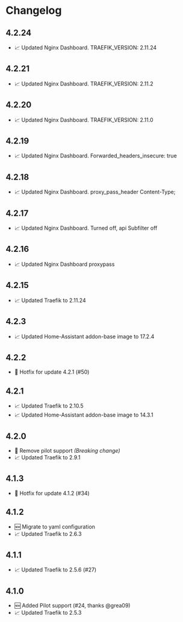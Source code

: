 # Changelog
## 4.2.24
* 📈 Updated Nginx Dashboard. TRAEFIK_VERSION: 2.11.24

## 4.2.21
* 📈 Updated Nginx Dashboard. TRAEFIK_VERSION: 2.11.2

## 4.2.20
* 📈 Updated Nginx Dashboard. TRAEFIK_VERSION: 2.11.0

## 4.2.19
* 📈 Updated Nginx Dashboard. Forwarded_headers_insecure: true
  
## 4.2.18
* 📈 Updated Nginx Dashboard. proxy_pass_header Content-Type;

## 4.2.17
* 📈 Updated Nginx Dashboard. Turned off, api Subfilter off

## 4.2.16
* 📈 Updated Nginx Dashboard proxypass

## 4.2.15
* 📈 Updated Traefik to 2.11.24

## 4.2.3
* 📈 Updated Home-Assistant addon-base image to 17.2.4

## 4.2.2
* 🐞 Hotfix for update 4.2.1 (#50)

## 4.2.1
* 📈 Updated Traefik to 2.10.5
* 📈 Updated Home-Assistant addon-base image to 14.3.1

## 4.2.0

* 🐞 Remove pilot support _(Breaking change)_
* 📈 Updated Traefik to 2.9.1

## 4.1.3

* 🐞 Hotfix for update 4.1.2 (#34)

## 4.1.2

* 🆕 Migrate to yaml configuration
* 📈 Updated Traefik to 2.6.3

## 4.1.1

* 📈 Updated Traefik to 2.5.6 (#27)

## 4.1.0

* 🆕 Added Pilot support (#24, thanks @grea09)
* 📈 Updated Traefik to 2.5.3
